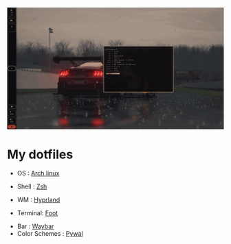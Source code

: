 
![home screen](https://github.com/th3cr00k3dm4n/images/blob/9ba4472737f5a2bfe4e1d563139f30237f807878/dots/hyprland.gif)
# My dotfiles
* OS      : [Arch linux](https://archlinux.org)
+ Shell   : [Zsh](https://github.com/zsh-users/zsh)
- WM      : [Hyprland](https://hyprland.org/)
* Terminal: [Foot](https://github.com/DanteAlighierin/foot)
- Bar     : [Waybar](https://github.com/Alexays/Waybar)
- Color Schemes : [Pywal](https://github.com/dylanaraps/pywal) 

